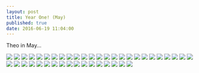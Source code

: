 ```yaml
---
layout: post
title: Year One! (May)
published: true
date: 2016-06-19 11:04:00
---
```


Theo in May...

![](https://dl.dropboxusercontent.com/u/72656879/Theo/Sets23Favorites/DSCF14972.JPG)
![](https://dl.dropboxusercontent.com/u/72656879/Theo/Sets23Favorites/DSCF14981.JPG)
![](https://dl.dropboxusercontent.com/u/72656879/Theo/Sets23Favorites/DSCF15002.JPG)
![](https://dl.dropboxusercontent.com/u/72656879/Theo/Sets23Favorites/DSCF15028.JPG)
![](https://dl.dropboxusercontent.com/u/72656879/Theo/Sets23Favorites/DSCF15029.JPG)
![](https://dl.dropboxusercontent.com/u/72656879/Theo/Sets23Favorites/DSCF15046.JPG)
![](https://dl.dropboxusercontent.com/u/72656879/Theo/Sets23Favorites/DSCF15047.JPG)
![](https://dl.dropboxusercontent.com/u/72656879/Theo/Sets23Favorites/DSCF15054.JPG)
![](https://dl.dropboxusercontent.com/u/72656879/Theo/Sets23Favorites/DSCF15061.JPG)
![](https://dl.dropboxusercontent.com/u/72656879/Theo/Sets23Favorites/DSCF15063.JPG)
![](https://dl.dropboxusercontent.com/u/72656879/Theo/Sets23Favorites/DSCF15130.JPG)
![](https://dl.dropboxusercontent.com/u/72656879/Theo/Sets23Favorites/DSCF15149Crop.JPG)
![](https://dl.dropboxusercontent.com/u/72656879/Theo/Sets23Favorites/DSCF15158.JPG)
![](https://dl.dropboxusercontent.com/u/72656879/Theo/Sets23Favorites/DSCF15189.JPG)
![](https://dl.dropboxusercontent.com/u/72656879/Theo/Sets23Favorites/DSCF15194.JPG)
![](https://dl.dropboxusercontent.com/u/72656879/Theo/Sets23Favorites/DSCF15205.JPG)
![](https://dl.dropboxusercontent.com/u/72656879/Theo/Sets23Favorites/DSCF15206.JPG)
![](https://dl.dropboxusercontent.com/u/72656879/Theo/Sets23Favorites/DSCF15231.JPG)
![](https://dl.dropboxusercontent.com/u/72656879/Theo/Sets23Favorites/DSCF15244.JPG)
![](https://dl.dropboxusercontent.com/u/72656879/Theo/Sets23Favorites/DSCF15247.JPG)
![](https://dl.dropboxusercontent.com/u/72656879/Theo/Sets23Favorites/DSCF15253.JPG)
![](https://dl.dropboxusercontent.com/u/72656879/Theo/Sets23Favorites/DSCF15263.JPG)
![](https://dl.dropboxusercontent.com/u/72656879/Theo/Sets23Favorites/DSCF15279.JPG)
![](https://dl.dropboxusercontent.com/u/72656879/Theo/Sets23Favorites/DSCF15288.JPG)
![](https://dl.dropboxusercontent.com/u/72656879/Theo/Sets23Favorites/DSCF15294.JPG)
![](https://dl.dropboxusercontent.com/u/72656879/Theo/Sets23Favorites/DSCF15307.JPG)
![](https://dl.dropboxusercontent.com/u/72656879/Theo/Sets23Favorites/DSCF15308.JPG)
![](https://dl.dropboxusercontent.com/u/72656879/Theo/Sets23Favorites/DSCF15314.JPG)
![](https://dl.dropboxusercontent.com/u/72656879/Theo/Sets23Favorites/DSCF15324.JPG)
![](https://dl.dropboxusercontent.com/u/72656879/Theo/Sets23Favorites/DSCF15331.JPG)
![](https://dl.dropboxusercontent.com/u/72656879/Theo/Sets23Favorites/DSCF15364.JPG)
![](https://dl.dropboxusercontent.com/u/72656879/Theo/Sets23Favorites/DSCF15383.JPG)
![](https://dl.dropboxusercontent.com/u/72656879/Theo/Sets23Favorites/DSCF15388.JPG)
![](https://dl.dropboxusercontent.com/u/72656879/Theo/Sets23Favorites/DSCF15415.JPG)
![](https://dl.dropboxusercontent.com/u/72656879/Theo/Sets23Favorites/DSCF15426.JPG)
![](https://dl.dropboxusercontent.com/u/72656879/Theo/Sets23Favorites/DSCF15436.JPG)
![](https://dl.dropboxusercontent.com/u/72656879/Theo/Sets23Favorites/DSCF15438.JPG)
![](https://dl.dropboxusercontent.com/u/72656879/Theo/Sets23Favorites/DSCF15442.JPG)
![](https://dl.dropboxusercontent.com/u/72656879/Theo/Sets23Favorites/DSCF15462.JPG)
![](https://dl.dropboxusercontent.com/u/72656879/Theo/Sets23Favorites/DSCF15463.JPG)
![](https://dl.dropboxusercontent.com/u/72656879/Theo/Sets23Favorites/DSCF15474.JPG)
![](https://dl.dropboxusercontent.com/u/72656879/Theo/Sets23Favorites/DSCF15476.JPG)
